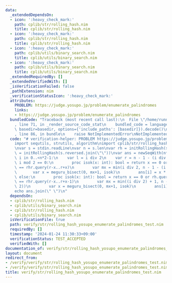 ```yaml
---
data:
  _extendedDependsOn:
  - icon: ':heavy_check_mark:'
    path: cplib/str/rolling_hash.nim
    title: cplib/str/rolling_hash.nim
  - icon: ':heavy_check_mark:'
    path: cplib/str/rolling_hash.nim
    title: cplib/str/rolling_hash.nim
  - icon: ':heavy_check_mark:'
    path: cplib/utils/binary_search.nim
    title: cplib/utils/binary_search.nim
  - icon: ':heavy_check_mark:'
    path: cplib/utils/binary_search.nim
    title: cplib/utils/binary_search.nim
  _extendedRequiredBy: []
  _extendedVerifiedWith: []
  _isVerificationFailed: false
  _pathExtension: nim
  _verificationStatusIcon: ':heavy_check_mark:'
  attributes:
    PROBLEM: https://judge.yosupo.jp/problem/enumerate_palindromes
    links:
    - https://judge.yosupo.jp/problem/enumerate_palindromes
  bundledCode: "Traceback (most recent call last):\n  File \"/home/runner/.local/lib/python3.10/site-packages/onlinejudge_verify/documentation/build.py\"\
    , line 71, in _render_source_code_stat\n    bundled_code = language.bundle(stat.path,\
    \ basedir=basedir, options={'include_paths': [basedir]}).decode()\n  File \"/home/runner/.local/lib/python3.10/site-packages/onlinejudge_verify/languages/nim.py\"\
    , line 86, in bundle\n    raise NotImplementedError\nNotImplementedError\n"
  code: "# verification-helper: PROBLEM https://judge.yosupo.jp/problem/enumerate_palindromes\n\
    import sequtils, strutils, algorithm\nimport cplib/str/rolling_hash\nimport cplib/utils/binary_search\n\
    \nvar s = stdin.readLine\nvar n = s.len\nvar rh = initRollingHash(s)\nvar rhr\
    \ = initRollingHash(s.reversed.join(\"\"))\nvar ans = newSeqWith(n*2-1, 0)\nfor\
    \ i in 0..<n*2-1:\n    var l = i div 2\n    var r = n - 1 - (i div 2)\n    if\
    \ i mod 2 == 0:\n        proc isok(x: int): bool = return x == 0 or rh.query(l-x..l+x)\
    \ == rhr.query(r-x..r+x)\n        var mx = min(i div 2, n - 1 - (i div 2))\n \
    \       var x = meguru_bisect(0, mx+1, isok)\n        ans[i] = x * 2 + 1\n   \
    \ else:\n        proc isok(x: int): bool = return x == 0 or rh.query(l-x+1..l+x)\
    \ == rhr.query(r-x..r+x-1)\n        var mx = min((i div 2) + 1, n - 1 - (i div\
    \ 2))\n        var x = meguru_bisect(0, mx+1, isok)\n        ans[i] = x * 2\n\
    echo ans.join(\" \")\n"
  dependsOn:
  - cplib/str/rolling_hash.nim
  - cplib/utils/binary_search.nim
  - cplib/str/rolling_hash.nim
  - cplib/utils/binary_search.nim
  isVerificationFile: true
  path: verify/str/rolling_hash_yosupo_enumerate_palindromes_test.nim
  requiredBy: []
  timestamp: '2024-01-24 11:30:33+09:00'
  verificationStatus: TEST_ACCEPTED
  verifiedWith: []
documentation_of: verify/str/rolling_hash_yosupo_enumerate_palindromes_test.nim
layout: document
redirect_from:
- /verify/verify/str/rolling_hash_yosupo_enumerate_palindromes_test.nim
- /verify/verify/str/rolling_hash_yosupo_enumerate_palindromes_test.nim.html
title: verify/str/rolling_hash_yosupo_enumerate_palindromes_test.nim
---
```

